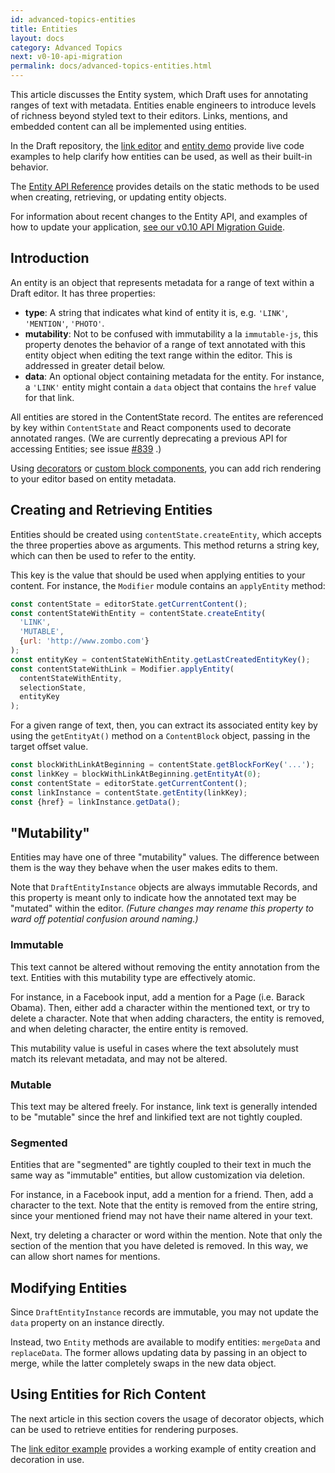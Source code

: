 ```yaml
---
id: advanced-topics-entities
title: Entities
layout: docs
category: Advanced Topics
next: v0-10-api-migration
permalink: docs/advanced-topics-entities.html
---
```


This article discusses the Entity system, which Draft uses for annotating
ranges of text with metadata. Entities enable engineers to introduce levels of
richness beyond styled text to their editors. Links, mentions, and embedded
content can all be implemented using entities.

In the Draft repository, the
[link editor](https://github.com/facebook/draft-js/tree/master/examples/draft-0-10-0/link)
and
[entity demo](https://github.com/facebook/draft-js/tree/master/examples/draft-0-10-0/entity)
provide live code examples to help clarify how entities can be used, as well
as their built-in behavior.

The [Entity API Reference](/docs/api-reference-entity.html) provides
details on the static methods to be used when creating, retrieving, or updating
entity objects.

For information about recent changes to the Entity API, and examples of how to
update your application,
[see our v0.10 API Migration Guide](/docs/v0-10-api-migration.html#content).

## Introduction

An entity is an object that represents metadata for a range of text within a
Draft editor. It has three properties:

- **type**: A string that indicates what kind of entity it is, e.g. `'LINK'`,
`'MENTION'`, `'PHOTO'`.
- **mutability**: Not to be confused with immutability a la `immutable-js`, this
property denotes the behavior of a range of text annotated with this entity
object when editing the text range within the editor. This is addressed in
greater detail below.
- **data**: An optional object containing metadata for the entity. For instance,
a `'LINK'` entity might contain a `data` object that contains the `href` value
for that link.

All entities are stored in the ContentState record. The entites  are referenced
by key within `ContentState` and React components used to decorate annotated
ranges. (We are currently deprecating a previous API for accessing Entities; see
issue
[#839](https://github.com/facebook/draft-js/issues/839)
.)

Using [decorators](/docs/advanced-topics-decorators.html) or
[custom block components](/docs/advanced-topics-block-components.html), you can
add rich rendering to your editor based on entity metadata.

## Creating and Retrieving Entities

Entities should be created using `contentState.createEntity`, which accepts the
three properties above as arguments. This method returns a string key, which can
then be used to refer to the entity.

This key is the value that should be used when applying entities to your
content. For instance, the `Modifier` module contains an `applyEntity` method:

```js
const contentState = editorState.getCurrentContent();
const contentStateWithEntity = contentState.createEntity(
  'LINK',
  'MUTABLE',
  {url: 'http://www.zombo.com'}
);
const entityKey = contentStateWithEntity.getLastCreatedEntityKey();
const contentStateWithLink = Modifier.applyEntity(
  contentStateWithEntity,
  selectionState,
  entityKey
);
```

For a given range of text, then, you can extract its associated entity key by using
the `getEntityAt()` method on a `ContentBlock` object, passing in the target
offset value.

```js
const blockWithLinkAtBeginning = contentState.getBlockForKey('...');
const linkKey = blockWithLinkAtBeginning.getEntityAt(0);
const contentState = editorState.getCurrentContent();
const linkInstance = contentState.getEntity(linkKey);
const {href} = linkInstance.getData();
```
## "Mutability"

Entities may have one of three "mutability" values. The difference between them
is the way they behave when the user makes edits to them.

Note that `DraftEntityInstance` objects are always immutable Records, and this
property is meant only to indicate how the annotated text may be "mutated" within
the editor. _(Future changes may rename this property to ward off potential
confusion around naming.)_

### Immutable

This text cannot be altered without removing the entity annotation
from the text. Entities with this mutability type are effectively atomic.

For instance, in a Facebook input, add a mention for a Page (i.e. Barack Obama).
Then, either add a character within the mentioned text, or try to delete a character.
Note that when adding characters, the entity is removed, and when deleting character,
the entire entity is removed.

This mutability value is useful in cases where the text absolutely must match
its relevant metadata, and may not be altered.

### Mutable

This text may be altered freely. For instance, link text is
generally intended to be "mutable" since the href and linkified text are not
tightly coupled.

### Segmented

Entities that are "segmented" are tightly coupled to their text in much the
same way as "immutable" entities, but allow customization via deletion.

For instance, in a Facebook input, add a mention for a friend. Then, add a
character to the text. Note that the entity is removed from the entire string,
since your mentioned friend may not have their name altered in your text.

Next, try deleting a character or word within the mention. Note that only the
section of the mention that you have deleted is removed. In this way, we can
allow short names for mentions.

## Modifying Entities

Since `DraftEntityInstance` records are immutable, you may not update the `data`
property on an instance directly.

Instead, two `Entity` methods are available to modify entities: `mergeData` and
`replaceData`. The former allows updating data by passing in an object to merge,
while the latter completely swaps in the new data object.

## Using Entities for Rich Content

The next article in this section covers the usage of decorator objects, which
can be used to retrieve entities for rendering purposes.

The [link editor example](https://github.com/facebook/draft-js/tree/master/examples/draft-0-10-0/link)
provides a working example of entity creation and decoration in use.
